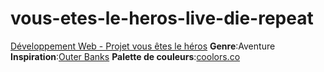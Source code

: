 # vous-etes-le-heros-live-die-repeat
[Développement Web - Projet vous êtes le héros](https://smnarnold.com/projets/vous-etes-le-heros)
**Genre**:Aventure
**Inspiration**:[Outer Banks](https://www.imdb.com/title/tt10293938/)
**Palette de couleurs**:[coolors.co](coolors.co/c5d08a-ffe8d1-b7a48b-90d4e0-a17c68)
